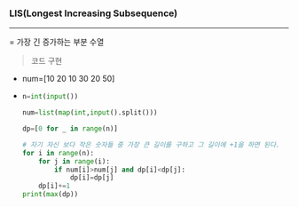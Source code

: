 ### LIS(Longest Increasing Subsequence)

---

= 가장 긴 증가하는 부분 수열



> 코드 구현

* num=[10 20 10 30 20 50]

* ```python
  n=int(input())
  
  num=list(map(int,input().split()))
  
  dp=[0 for _ in range(n)]
  
  # 자기 자신 보다 작은 숫자들 중 가장 큰 길이를 구하고 그 길이에 +1을 하면 된다.
  for i in range(n):
      for j in range(i):
          if num[i]>num[j] and dp[i]<dp[j]:
              dp[i]=dp[j]
      dp[i]+=1
  print(max(dp))
  ```